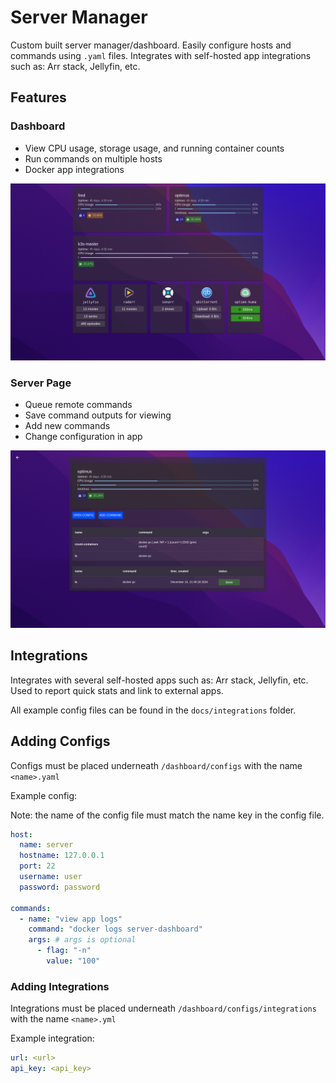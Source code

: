 # Server Manager

Custom built server manager/dashboard. Easily configure hosts and commands using `.yaml` files. Integrates with self-hosted app integrations such as: Arr stack, Jellyfin, etc.

## Features

### Dashboard

- View CPU usage, storage usage, and running container counts
- Run commands on multiple hosts
- Docker app integrations

![main_page](https://github.com/jaypyles/dashboard/blob/master/docs/main_page.png)

### Server Page

- Queue remote commands
- Save command outputs for viewing
- Add new commands
- Change configuration in app

![server_page](https://github.com/jaypyles/dashboard/blob/master/docs/server_page.png)

## Integrations

Integrates with several self-hosted apps such as: Arr stack, Jellyfin, etc. Used to report quick stats and link to external apps.

All example config files can be found in the `docs/integrations` folder.

## Adding Configs

Configs must be placed underneath `/dashboard/configs` with the name `<name>.yaml`

Example config:

Note: the name of the config file must match the name key in the config file.

```yaml
host:
  name: server
  hostname: 127.0.0.1
  port: 22
  username: user
  password: password

commands:
  - name: "view app logs"
    command: "docker logs server-dashboard"
    args: # args is optional
      - flag: "-n"
        value: "100"
```

### Adding Integrations

Integrations must be placed underneath `/dashboard/configs/integrations` with the name `<name>.yml`

Example integration:

```yaml
url: <url>
api_key: <api_key>
```
